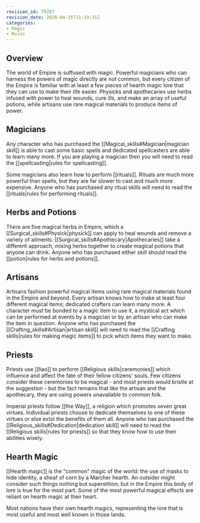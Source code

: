 ```yaml
---
revision_id: 79207
revision_date: 2020-04-25T11:19:31Z
categories:
- Magic
- Rules
---
```


## Overview
The world of Empire is suffused with magic. Powerful magicians who can harness the powers of magic directly are not common, but every citizen of the Empire is familiar with at least a few pieces of hearth magic lore that they can use to make their life easier. Physicks and apothecaries use herbs infused with power to heal wounds, cure ills, and make an array of useful potions, while artisans use rare magical materials to produce items of power.

## Magicians
Any character who has purchased the [[Magical_skills#Magician|magician skill]] is able to cast some basic spells and dedicated spellcasters are able to learn many more. If you are playing a magician then you will need to read the [[spellcasting|rules for spellcasting]].

Some magicians also learn how to perform [[rituals]]. Rituals are much more powerful than spells, but they are far slower to cast and much more expensive. Anyone who has purchased any ritual skills will need to read the [[rituals|rules for performing rituals]].

## Herbs and Potions
There are five magical herbs in Empire, which a [[Surgical_skills#Physick|physick]] can apply to heal wounds and remove a variety of ailments. [[Surgical_skills#Apothecary|Apothecaries]] take a different approach, mixing herbs together to create magical potions that anyone can drink. Anyone who has purchased either skill should read the [[potion|rules for herbs and potions]].

## Artisans
Artisans fashion powerful magical items using rare magical materials found in the Empire and beyond. Every artisan knows how to make at least four different magical items; dedicated crafters can learn many more. A character must be bonded to a magic item to use it, a mystical act which can be performed at events by a magician or by an artisan who can make the item in question. Anyone who has purchased the [[Crafting_skills#Artisan|artisan skill]] will need to read the [[Crafting skills|rules for making magic items]] to pick which items they want to make.

## Priests
Priests use [[liao]] to perform [[Religious skills|ceremonies]] which influence and affect the fate of their fellow citizens' souls. Few citizens consider these ceremonies to be magical - and most priests would bristle at the suggestion - but the fact remains that like the artisan and the apothecary, they are using powers unavailable to common folk.

Imperial priests follow [[the Way]], a religion which promotes seven great virtues. Individual priests choose to dedicate themselves to one of these virtues or else extol the benefits of them all. Anyone who has purchased the [[Religious_skills#Dedication|dedication skill]] will need to read the [[Religious skills|rules for priests]] so that they know how to use their abilities wisely.

## Hearth Magic
[[Hearth magic]] is the "common" magic of the world: the use of masks to hide identity, a sheaf of corn by a Marcher hearth. An outsider might consider such things nothing but superstition, but in the Empire this body of lore is true for the most part. Some of the most powerful magical effects are reliant on hearth magic at their heart.

Most nations have their own hearth magics, representing the lore that is most useful and most well known in those lands.


